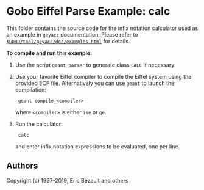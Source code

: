 ﻿# Gobo Eiffel Parse Example: calc

This folder contains the source code for the infix notation calculator 
used as an example in `geyacc` documentation.
Please refer to
[`$GOBO/tool/geyacc/doc/examples.html`](https://www.gobosoft.com/eiffel/gobo/tool/geyacc/doc/examples.html)
for details.

**To compile and run this example:**

1. Use the script `geant parser` to generate class `CALC` if necessary.

2. Use your favorite Eiffel compiler to compile the Eiffel system using
   the provided ECF file. Alternatively you can use `geant` to launch
   the compilation:
   
        geant compile_<compiler>
       
    where `<compiler>` is either `ise` or `ge`.

3. Run the calculator:

        calc

    and enter infix notation expressions to be evaluated, one per line.

## Authors

Copyright (c) 1997-2019, Eric Bezault and others
